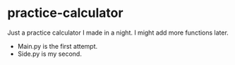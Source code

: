 # practice-calculator
Just a practice calculator I made in a night. I might add more functions later.
* Main.py is the first attempt.
* Side.py is my second.
